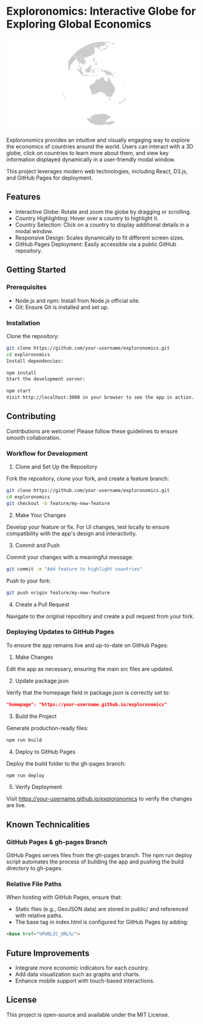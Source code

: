 # Exploronomics: Interactive Globe for Exploring Global Economics

![Exploronomics globe](img/exploronomics_globe.png)

Exploronomics provides an intuitive and visually engaging way to explore the economics of countries around the world. Users can interact with a 3D globe, click on countries to learn more about them, and view key information displayed dynamically in a user-friendly modal window.

This project leverages modern web technologies, including React, D3.js, and GitHub Pages for deployment.

## Features
- Interactive Globe: Rotate and zoom the globe by dragging or scrolling.
- Country Highlighting: Hover over a country to highlight it.
- Country Selection: Click on a country to display additional details in a modal window.
- Responsive Design: Scales dynamically to fit different screen sizes.
- GitHub Pages Deployment: Easily accessible via a public GitHub repository.

## Getting Started

### Prerequisites
- Node.js and npm: Install from Node.js official site.
- Git: Ensure Git is installed and set up.

### Installation

Clone the repository:

```bash
git clone https://github.com/your-username/exploronomics.git
cd exploronomics
Install dependencies:
```

```bash
npm install
Start the development server:
```

```bash
npm start
Visit http://localhost:3000 in your browser to see the app in action.
```

## Contributing

Contributions are welcome! Please follow these guidelines to ensure smooth collaboration.

### Workflow for Development

1. Clone and Set Up the Repository

Fork the repository, clone your fork, and create a feature branch:

```bash
git clone https://github.com/your-username/exploronomics.git
cd exploronomics
git checkout -b feature/my-new-feature
```

2. Make Your Changes

Develop your feature or fix. For UI changes, test locally to ensure compatibility with the app's design and interactivity.

3. Commit and Push

Commit your changes with a meaningful message:

```bash
git commit -m "Add feature to highlight countries"
```

Push to your fork:

```bash
git push origin feature/my-new-feature
```

4. Create a Pull Request

Navigate to the original repository and create a pull request from your fork.

### Deploying Updates to GitHub Pages

To ensure the app remains live and up-to-date on GitHub Pages:

1. Make Changes

Edit the app as necessary, ensuring the main src files are updated.

2. Update package.json

Verify that the homepage field in package.json is correctly set to:

```json
"homepage": "https://your-username.github.io/exploronomics"
```

3. Build the Project

Generate production-ready files:

```bash
npm run build
```

4. Deploy to GitHub Pages

Deploy the build folder to the gh-pages branch:

```bash
npm run deploy
```

5. Verify Deployment

Visit https://your-username.github.io/exploronomics to verify the changes are live.

## Known Technicalities

### GitHub Pages & gh-pages Branch

GitHub Pages serves files from the gh-pages branch. The npm run deploy script automates the process of building the app and pushing the build directory to gh-pages.

### Relative File Paths

When hosting with GitHub Pages, ensure that:

- Static files (e.g., GeoJSON data) are stored in public/ and referenced with relative paths.
- The base tag in index.html is configured for GitHub Pages by adding:

```html
<base href="%PUBLIC_URL%/">
```

## Future Improvements
- Integrate more economic indicators for each country.
- Add data visualization such as graphs and charts.
- Enhance mobile support with touch-based interactions.

## License

This project is open-source and available under the MIT License.

